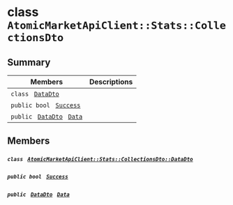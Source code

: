 # class `AtomicMarketApiClient::Stats::CollectionsDto` 

## Summary

 Members                                | Descriptions                                
----------------------------------------|---------------------------------------------
`class ` [`DataDto`](.github/workflows/documentation/md/AtomicMarketApiClient--Stats--CollectionsDto--DataDto.md#class_atomic_market_api_client_1_1_stats_1_1_collections_dto_1_1_data_dto)        | 
`public bool ` [`Success`](#class_atomic_market_api_client_1_1_stats_1_1_collections_dto_1a506fb037fbb6bfe8f254c021a2c3cfac) | 
`public ` [`DataDto`](.github/workflows/documentation/md/AtomicMarketApiClient--Stats--CollectionsDto--DataDto.md#class_atomic_market_api_client_1_1_stats_1_1_collections_dto_1_1_data_dto)` ` [`Data`](#class_atomic_market_api_client_1_1_stats_1_1_collections_dto_1a65c0779654774581967081cf3136bd84) | 

## Members

##### `class ` [`AtomicMarketApiClient::Stats::CollectionsDto::DataDto`](.github/workflows/documentation/md/AtomicMarketApiClient--Stats--CollectionsDto--DataDto.md#class_atomic_market_api_client_1_1_stats_1_1_collections_dto_1_1_data_dto) 

##### `public bool ` [`Success`](#class_atomic_market_api_client_1_1_stats_1_1_collections_dto_1a506fb037fbb6bfe8f254c021a2c3cfac) 

##### `public ` [`DataDto`](.github/workflows/documentation/md/AtomicMarketApiClient--Stats--CollectionsDto--DataDto.md#class_atomic_market_api_client_1_1_stats_1_1_collections_dto_1_1_data_dto)` ` [`Data`](#class_atomic_market_api_client_1_1_stats_1_1_collections_dto_1a65c0779654774581967081cf3136bd84) 

